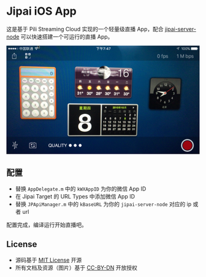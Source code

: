 # Jipai iOS App

这是基于 Pili Streaming Cloud 实现的一个轻量级直播 App，配合 [jipai-server-node](https://github.com/jipaiapp/jipai-server-node) 可以快速搭建一个可运行的直播 App。

![](./jipai.png)

## 配置

- 替换 `AppDelegate.m` 中的 `kWXAppID` 为你的微信 App ID
- 在 Jipai Target 的 URL Types 中添加微信 App ID
- 替换 `JPApiManager.m` 中的 `kBaseURL` 为你的 `jipai-server-node` 对应的 ip 或者 url

配置完成，编译运行开始直播吧。

## License

- 源码基于 [MIT License](https://opensource.org/licenses/MIT) 开源
- 所有文档及资源（图片）基于 [CC-BY-DN](https://creativecommons.org/licenses/by-nd/4.0/) 开放授权
